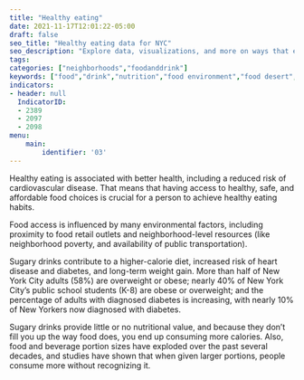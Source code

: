 ```yaml
---
title: "Healthy eating"
date: 2021-11-17T12:01:22-05:00
draft: false
seo_title: "Healthy eating data for NYC"
seo_description: "Explore data, visualizations, and more on ways that environments shape health in New York City's neighborhoods.."
tags: 
categories: ["neighborhoods","foodanddrink"]
keywords: ["food","drink","nutrition","food environment","food desert","sugary drinks","soda","neighborhoods"]
indicators:
- header: null
  IndicatorID:
  - 2389
  - 2097
  - 2098
menu:
    main:
        identifier: '03'
---
```


Healthy eating is associated with better health, including a reduced risk of cardiovascular disease. That means that having access to healthy, safe, and affordable food choices is crucial for a person to achieve healthy eating habits. 

Food access is influenced by many environmental factors, including proximity to food retail outlets and neighborhood-level resources (like neighborhood poverty, and availability of public transportation).

Sugary drinks contribute to a higher-calorie diet, increased risk of heart disease and diabetes, and long-term weight gain. More than half of New York City adults (58%) are overweight or obese; nearly 40% of New York City’s public school students (K-8) are obese or overweight; and the percentage of adults with diagnosed diabetes is increasing, with nearly 10% of New Yorkers now diagnosed with diabetes.

Sugary drinks provide little or no nutritional value, and because they don’t fill you up the way food does, you end up consuming more calories. Also, food and beverage portion sizes have exploded over the past several decades, and studies have shown that when given larger portions, people consume more without recognizing it.